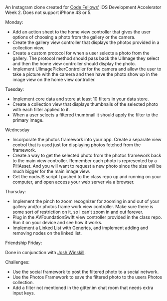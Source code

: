 An Instagram clone created for [Code Fellows'](http://codefellows.org) iOS Development Accelerator Week 2.  Does not support iPhone 4S or 5.

Monday:

- Add an action sheet to the home view controller that gives the user options of choosing a photo from the gallery or the camera.
- Create the gallery view controller that displays the photos provided in a collection view.
- Create a custom protocol for when a user selects a photo from the gallery. The protocol method should pass back the UIImage they select and then the home view controller should display the photo.
- Implement UIImagePickerController for the camera and allow the user to take a picture with the camera and then have the photo show up in the image view on the home view controller.


Tuesday:

- Implement core data and store at least 10 filters in your data store.
- Create a collection view that displays thumbnails of the selected photo with each filter applied to it.
- When a user selects a filtered thumbnail it should apply the filter to the primary image.


Wednesday

- Incorporate the photos framework into your app. Create a separate view control that is used just for displaying photos fetched from the framework.
- Create a way to get the selected photo from the photos framework back to the main view controller. Remember each photo is represented by a PHAsset. And you will want to request a new photo since the size will be much bigger for the main image view.
- Get the nodeJS script I pushed to the class repo up and running on your computer, and open access your web server via a browser.


Thursday:

- Implement the pinch to zoom recognizer for zooming in and out of your gallery and/or photos frame work view controller. Make sure there is some sort of restriction on it, so i can't zoom in and out forever.
- Plug in the AVFoundationSwift view controller provided in the class repo. Run it on your device and see how it works.
- Implement a Linked List with Generics, and implement adding and removing nodes on the linked list. 


Friendship Friday:

Done in conjunction with [Josh Winskill](http://www.github.com/jwinskill).

Challenges:

- Use the social framework to post the filtered photo to a social network.
- Use the Photos Framework to save the filtered photo to the users Photos collection.
- Add a filter not mentioned in the gitter.im chat room that needs extra input keys.